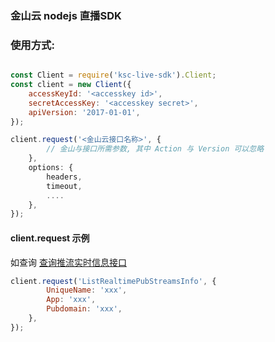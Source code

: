 ### 金山云 nodejs 直播SDK 

### 使用方式: 

```javascript

const Client = require('ksc-live-sdk').Client;
const client = new Client({
    accessKeyId: '<accesskey id>',
    secretAccessKey: '<accesskey secret>',
    apiVersion: '2017-01-01',
});

client.request('<金山云接口名称>', {
        // 金山与接口所需参数, 其中 Action 与 Version 可以忽略
    },
    options: {
        headers,
        timeout,
        ....
    },
});
```

#### client.request 示例
如查询 [查询推流实时信息接口](https://docs.ksyun.com/documents/1081)
```javascript
client.request('ListRealtimePubStreamsInfo', {
        UniqueName: 'xxx',
        App: 'xxx',
        Pubdomain: 'xxx',
    },
});
```
